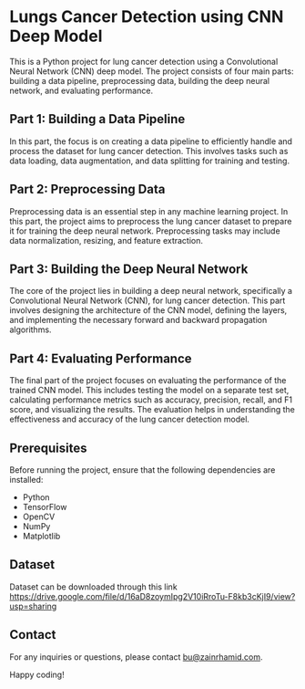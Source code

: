 # Lungs Cancer Detection using CNN Deep Model

This is a Python project for lung cancer detection using a Convolutional Neural Network (CNN) deep model. The project consists of four main parts: building a data pipeline, preprocessing data, building the deep neural network, and evaluating performance.

## Part 1: Building a Data Pipeline

In this part, the focus is on creating a data pipeline to efficiently handle and process the dataset for lung cancer detection. This involves tasks such as data loading, data augmentation, and data splitting for training and testing.

## Part 2: Preprocessing Data

Preprocessing data is an essential step in any machine learning project. In this part, the project aims to preprocess the lung cancer dataset to prepare it for training the deep neural network. Preprocessing tasks may include data normalization, resizing, and feature extraction.

## Part 3: Building the Deep Neural Network

The core of the project lies in building a deep neural network, specifically a Convolutional Neural Network (CNN), for lung cancer detection. This part involves designing the architecture of the CNN model, defining the layers, and implementing the necessary forward and backward propagation algorithms.

## Part 4: Evaluating Performance

The final part of the project focuses on evaluating the performance of the trained CNN model. This includes testing the model on a separate test set, calculating performance metrics such as accuracy, precision, recall, and F1 score, and visualizing the results. The evaluation helps in understanding the effectiveness and accuracy of the lung cancer detection model.

## Prerequisites

Before running the project, ensure that the following dependencies are installed:

- Python 
- TensorFlow 
- OpenCV
- NumPy 
- Matplotlib 

## Dataset

Dataset can be downloaded through this link https://drive.google.com/file/d/16aD8zoymIpg2V10iRroTu-F8kb3cKjI9/view?usp=sharing

## Contact

For any inquiries or questions, please contact bu@zainrhamid.com.

Happy coding!
